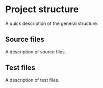 # Project structure

A quick description of the general structure.


## Source files

A description of source files.


## Test files

A description of test files.


  [1]: ./CODE_STYLE.md#for-python
